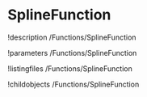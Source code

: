 <!-- MOOSE Documentation Stub: Remove this when content is added. -->

# SplineFunction
!description /Functions/SplineFunction

!parameters /Functions/SplineFunction

!listingfiles /Functions/SplineFunction

!childobjects /Functions/SplineFunction
